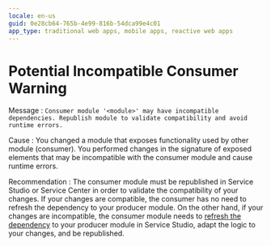 ```yaml
---
locale: en-us
guid: 0e28cb64-765b-4e99-816b-54dca99e4c01
app_type: traditional web apps, mobile apps, reactive web apps
---
```


# Potential Incompatible Consumer Warning

<a id="helpid-30182"></a>

Message
:   `Consumer module '<module>' may have incompatible dependencies. Republish module to validate compatibility and avoid runtime errors.`

Cause
:   You changed a module that exposes functionality used by other module (consumer). You performed changes in the signature of exposed elements that may be incompatible with the consumer module and cause runtime errors.

Recommendation
:   The consumer module must be republished in Service Studio or Service Center in order to validate the compatibility of your changes. If your changes are compatible, the consumer has no need to refresh the dependency to your producer module. On the other hand, if your changes are incompatible, the consumer module needs to [refresh the dependency](../../../develop/reuse-and-refactor/handle-changes.md#refresh-dependencies) to your producer module in Service Studio, adapt the logic to your changes, and be republished.

